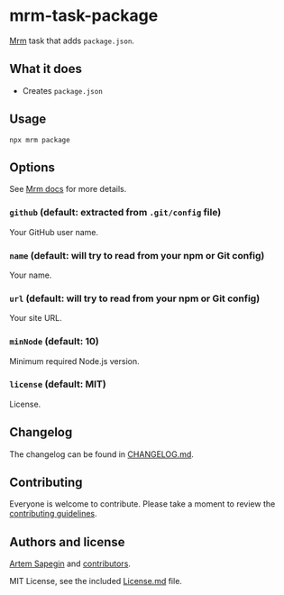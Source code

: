 <!-- package.json -->

# mrm-task-package

[Mrm](https://github.com/sapegin/mrm) task that adds `package.json`.

## What it does

- Creates `package.json`

## Usage

```
npx mrm package
```

## Options

See [Mrm docs](../../docs/Getting_started.md) for more details.

### `github` (default: extracted from `.git/config` file)

Your GitHub user name.

### `name` (default: will try to read from your npm or Git config)

Your name.

### `url` (default: will try to read from your npm or Git config)

Your site URL.

### `minNode` (default: 10)

Minimum required Node.js version.

### `license` (default: MIT)

License.

## Changelog

The changelog can be found in [CHANGELOG.md](CHANGELOG.md).

## Contributing

Everyone is welcome to contribute. Please take a moment to review the [contributing guidelines](../../Contributing.md).

## Authors and license

[Artem Sapegin](https://sapegin.me) and [contributors](https://github.com/sapegin/mrm/graphs/contributors).

MIT License, see the included [License.md](License.md) file.
